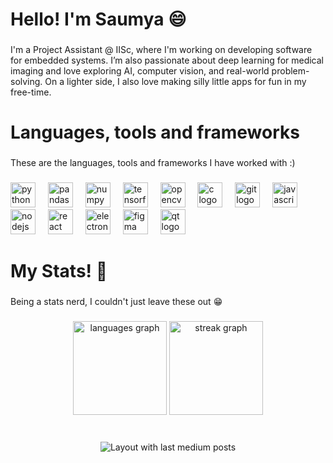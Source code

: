 <h1 align="left">Hello! I'm Saumya 😄</h1>

###

<p align="left">I'm a Project Assistant @ IISc, where I'm working on developing software for embedded systems.  I’m also passionate about deep learning for medical imaging and love exploring AI, computer vision, and real-world problem-solving. On a lighter side, I also love making silly little apps for fun in my free-time.</p>

###

<h1 align="left">Languages, tools and frameworks</h1>

###

<p align="left">These are the languages, tools and frameworks I have worked with :)</p>

###

<div align="left">
  <img src="https://cdn.jsdelivr.net/gh/devicons/devicon/icons/python/python-original.svg" height="40" alt="python logo"  />
  <img width="12" />
  <img src="https://cdn.jsdelivr.net/gh/devicons/devicon/icons/pandas/pandas-original.svg" height="40" alt="pandas logo"  />
  <img width="12" />
  <img src="https://cdn.jsdelivr.net/gh/devicons/devicon/icons/numpy/numpy-original.svg" height="40" alt="numpy logo"  />
  <img width="12" />
  <img src="https://cdn.jsdelivr.net/gh/devicons/devicon/icons/tensorflow/tensorflow-original.svg" height="40" alt="tensorflow logo"  />
  <img width="12" />
  <img src="https://cdn.jsdelivr.net/gh/devicons/devicon/icons/opencv/opencv-original.svg" height="40" alt="opencv logo"  />
  <img width="12" />
  <img src="https://cdn.jsdelivr.net/gh/devicons/devicon/icons/c/c-original.svg" height="40" alt="c logo"  />
  <img width="12" />
  <img src="https://cdn.jsdelivr.net/gh/devicons/devicon/icons/git/git-original.svg" height="40" alt="git logo"  />
  <img width="12" />
  <img src="https://cdn.jsdelivr.net/gh/devicons/devicon/icons/javascript/javascript-original.svg" height="40" alt="javascript logo"  />
  <img width="12" />
  <img src="https://cdn.jsdelivr.net/gh/devicons/devicon/icons/nodejs/nodejs-original.svg" height="40" alt="nodejs logo"  />
  <img width="12" />
  <img src="https://cdn.jsdelivr.net/gh/devicons/devicon/icons/react/react-original.svg" height="40" alt="react logo"  />
  <img width="12" />
  <img src="https://cdn.jsdelivr.net/gh/devicons/devicon/icons/electron/electron-original.svg" height="40" alt="electron logo"  />
  <img width="12" />
  <img src="https://cdn.jsdelivr.net/gh/devicons/devicon/icons/figma/figma-original.svg" height="40" alt="figma logo"  />
  <img width="12" />
  <img src="https://cdn.jsdelivr.net/gh/devicons/devicon/icons/qt/qt-original.svg" height="40" alt="qt logo"  />
</div>

###

<h2 align="left"></h2>

###

<h1 align="left">My Stats! 👾</h1>

###

<p align="left">Being a stats nerd, I couldn't just leave these out 😁</p>

###

<div align="center">
  <img src="https://github-readme-stats.vercel.app/api/top-langs?username=Saumya4321&locale=en&hide_title=false&layout=compact&card_width=320&langs_count=5&theme=react&hide_border=false&order=2" height="150" alt="languages graph"  />
  <img src="https://streak-stats.demolab.com?user=Saumya4321&locale=en&mode=daily&theme=react&hide_border=false&border_radius=5&order=3" height="150" alt="streak graph"  />
<!--   <img src="https://github-readme-activity-graph.vercel.app/graph?username=Saumya4321&radius=16&theme=react&area=true&order=5" height="300" alt="activity-graph graph"  /> -->
</div>

###


<br clear="both">

<div align="center">
  <img src="https://github-read-medium-git-main.pahlevikun.vercel.app/latest?limit=2&username=saumya-b&theme=dark" alt="Layout with last medium posts"  />
</div>

###

